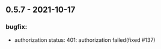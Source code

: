 
## 0.5.7 - 2021-10-17 

### bugfix: 
* authorization status: 401: authorization failed(fixed #137)
